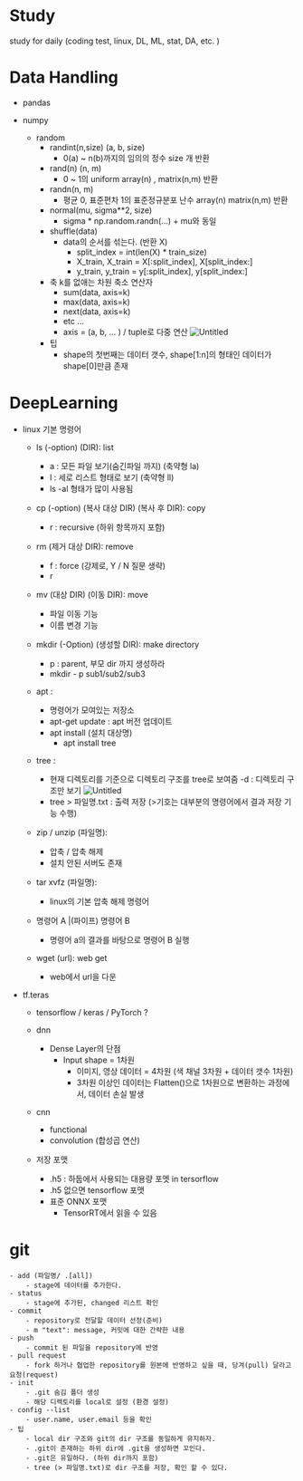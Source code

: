 # Study
study for daily (coding test, linux, DL, ML, stat, DA, etc. )


# Data Handling
- pandas


- numpy
    - random
        - randint(n,size) (a, b, size)
            - 0(a) ~ n(b)까지의 임의의 정수 size 개 반환
        - rand(n) (n, m)
            - 0 ~ 1의 uniform array(n) , matrix(n,m) 반환
        - randn(n, m)
            - 평균 0, 표준편차 1의 표준정규분포 난수 array(n) matrix(n,m) 반환
        - normal(mu, sigma**2, size)
            - sigma * np.random.randn(...) + mu와 동일
        - shuffle(data)
            - data의 순서를 섞는다. (반환 X)
                - split_index = int(len(X) * train_size)
                - X_train, X_train = X[:split_index], X[split_index:]
                - y_train, y_train = y[:split_index], y[split_index:]
        - 축 k를 없애는 차원 축소 연산자
            - sum(data, axis=k)
            - max(data, axis=k)
            - next(data, axis=k)
            - etc ...
            - axis = (a, b, ... ) / tuple로 다중 연산
            ![Untitled](https://s3-us-west-2.amazonaws.com/secure.notion-static.com/378da735-3465-4f25-95a6-8aa864622a2b/Untitled.png)
        - 팁
            - shape의 첫번째는 데이터 갯수, shape[1:n]의 형태인 데이터가 shape[0]만큼 존재
          






# DeepLearning
- linux 기본 명령어
    - ls (-option) (DIR): list 
        - a : 모든 파일 보기(숨긴파일 까지) (축약형 la)
        - l : 세로 리스트 형태로 보기 (축약형 ll)
        - ls -al 형태가 많이 사용됨 
    - cp (-option) (복사 대상 DIR) (복사 후 DIR): copy
        - r : recursive (하위 항목까지 포함)
    - rm (제거 대상 DIR): remove
        - f : force (강제로, Y / N 질문 생략)
        - r
    - mv (대상 DIR) (이동 DIR): move
        - 파일 이동 기능
        - 이름 변경 기능
    - mkdir (-Option) (생성할 DIR): make directory
        - p : parent, 부모 dir 까지 생성하라
        - mkdir - p sub1/sub2/sub3
    - apt :
        - 명령어가 모여있는 저장소
        - apt-get update : apt 버전 업데이트
        - apt install (설치 대상명)
            - apt install tree
    - tree :
        - 현재 디렉토리를 기준으로 디렉토리 구조를 tree로 보여줌
        -d : 디렉토리 구조만 보기
        ![Untitled](https://s3-us-west-2.amazonaws.com/secure.notion-static.com/8bb7bf52-2d80-4308-b288-420a4ece577c/Untitled.png)
        - tree > 파일명.txt : 출력 저장 (>기호는 대부분의 명령어에서 결과 저장 기능 수행)
    - zip / unzip (파일명):
        - 압축 / 압축 해제
        - 설치 안된 서버도 존재
    - tar xvfz (파일명):
        - linux의 기본 압축 해제 명령어

    - 명령어 A |(파이프) 명령어 B
        - 명령어 a의 결과를 바탕으로 명령어 B 실행
    - wget (url): web get
        - web에서 url을 다운






- tf.teras
    - tensorflow / keras / PyTorch ?
      
    - dnn
        - Dense Layer의 단점
            - Input shape = 1차원
                - 이미지, 영상 데이터 = 4차원 (색 채널 3차원 + 데이터 갯수 1차원)
                - 3차원 이상인 데이터는 Flatten()으로 1차원으로 변환하는 과정에서, 데이터 손실 발생
    - cnn
        - functional
        - convolution (합성곱 연산)
    - 저장 포맷
        - .h5 : 하둡에서 사용되는 대용량 포멧 in tersorflow
        - .h5 없으면 tensorflow 포맷
        - 표준 ONNX 포맷
            - TensorRT에서 읽을 수 있음

 

 # git
    - add (파일명/ .[all])
        - stage에 데이터를 추가한다.
    - status
        - stage에 추가된, changed 리스트 확인
    - commit
        - repository로 전달할 데이터 선정(준비)
        - m "text": message, 커밋에 대한 간략한 내용
    - push
        - commit 된 파일을 repository에 반영
    - pull request
        - fork 하거나 협업한 repository를 원본에 반영하고 싶을 때, 당겨(pull) 달라고 요청(request)
    - init
        - .git 숨김 폴더 생성
        - 해당 디렉토리를 local로 설정 (환경 설정)
    - config --list
        - user.name, user.email 등을 확인
    - 팁
        - local dir 구조와 git의 dir 구조를 동일하게 유지하자.
        - .git이 존재하는 하위 dir에 .git을 생성하면 꼬인다.
        - .git은 유일하다. (하위 dir까지 포함)
        - tree (> 파일명.txt)로 dir 구조를 저장, 확인 할 수 있다.
